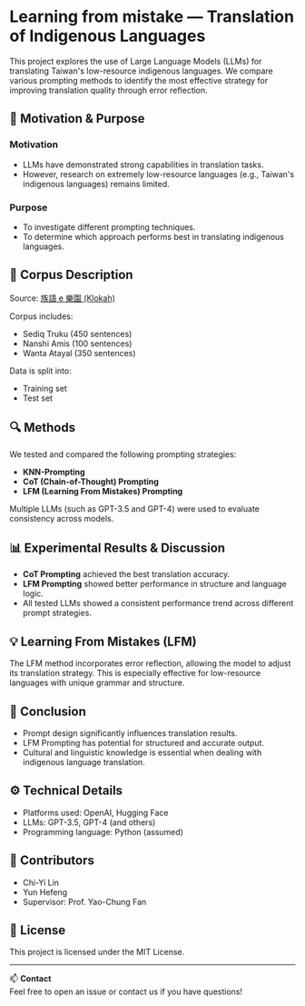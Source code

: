 # Learning from mistake — Translation of Indigenous Languages

This project explores the use of Large Language Models (LLMs) for translating Taiwan's low-resource indigenous languages. We compare various prompting methods to identify the most effective strategy for improving translation quality through error reflection.

## 🎯 Motivation & Purpose

### Motivation
- LLMs have demonstrated strong capabilities in translation tasks.
- However, research on extremely low-resource languages (e.g., Taiwan's indigenous languages) remains limited.

### Purpose
- To investigate different prompting techniques.
- To determine which approach performs best in translating indigenous languages.

## 🧾 Corpus Description

Source: [族語 e 樂園 (Klokah)](https://web.klokah.tw/)

Corpus includes:
- Sediq Truku (450 sentences)
- Nanshi Amis (100 sentences)
- Wanta Atayal (350 sentences)

Data is split into:
- Training set
- Test set

## 🔍 Methods

We tested and compared the following prompting strategies:
- **KNN-Prompting**
- **CoT (Chain-of-Thought) Prompting**
- **LFM (Learning From Mistakes) Prompting**

Multiple LLMs (such as GPT-3.5 and GPT-4) were used to evaluate consistency across models.

## 📊 Experimental Results & Discussion

- **CoT Prompting** achieved the best translation accuracy.
- **LFM Prompting** showed better performance in structure and language logic.
- All tested LLMs showed a consistent performance trend across different prompt strategies.

## 💡 Learning From Mistakes (LFM)

The LFM method incorporates error reflection, allowing the model to adjust its translation strategy. This is especially effective for low-resource languages with unique grammar and structure.

## 🧠 Conclusion

- Prompt design significantly influences translation results.
- LFM Prompting has potential for structured and accurate output.
- Cultural and linguistic knowledge is essential when dealing with indigenous language translation.

## ⚙️ Technical Details

- Platforms used: OpenAI, Hugging Face
- LLMs: GPT-3.5, GPT-4 (and others)
- Programming language: Python (assumed)

## 👥 Contributors

- Chi-Yi Lin
- Yun Hefeng  
- Supervisor: Prof. Yao-Chung Fan

## 📄 License

This project is licensed under the MIT License.

---

📫 **Contact**  
Feel free to open an issue or contact us if you have questions!

